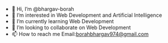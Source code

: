 - 👋 Hi, I’m @bhargav-borah
- 👀 I’m interested in Web Development and Artificial Intelligence
- 🌱 I’m currently learning Web Development
- 💞️ I’m looking to collaborate on Web Development
- 📫 How to reach me Email:borahbhargav974@gmail.com

<!---
bhargav-borah/bhargav-borah is a ✨ special ✨ repository because its `README.md` (this file) appears on your GitHub profile.
You can click the Preview link to take a look at your changes.
--->
